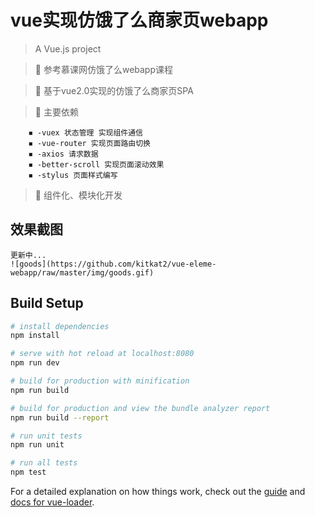 # vue实现仿饿了么商家页webapp

> A Vue.js project


>    🔸 参考慕课网仿饿了么webapp课程

>    🔸 基于vue2.0实现的仿饿了么商家页SPA
    
>    🔸 主要依赖
    
        ◾ -vuex 状态管理 实现组件通信
        ◾ -vue-router 实现页面路由切换
        ◾ -axios 请求数据
        ◾ -better-scroll 实现页面滚动效果 
        ◾ -stylus 页面样式编写
    
    
>    🔸 组件化、模块化开发
    

## 效果截图
    
    更新中...
    ![goods](https://github.com/kitkat2/vue-eleme-webapp/raw/master/img/goods.gif)


## Build Setup

``` bash
# install dependencies
npm install

# serve with hot reload at localhost:8080
npm run dev

# build for production with minification
npm run build

# build for production and view the bundle analyzer report
npm run build --report

# run unit tests
npm run unit

# run all tests
npm test
```

For a detailed explanation on how things work, check out the [guide](http://vuejs-templates.github.io/webpack/) and [docs for vue-loader](http://vuejs.github.io/vue-loader).
